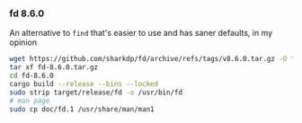 ### fd 8.6.0

An alternative to `find` that's easier to use and has saner defaults, in my opinion

```sh
wget https://github.com/sharkdp/fd/archive/refs/tags/v8.6.0.tar.gz -O fd-8.6.0.tar.gz
tar xf fd-8.6.0.tar.gz
cd fd-8.6.0
cargo build --release --bins --locked
sudo strip target/release/fd -o /usr/bin/fd
# man page
sudo cp doc/fd.1 /usr/share/man/man1
```
